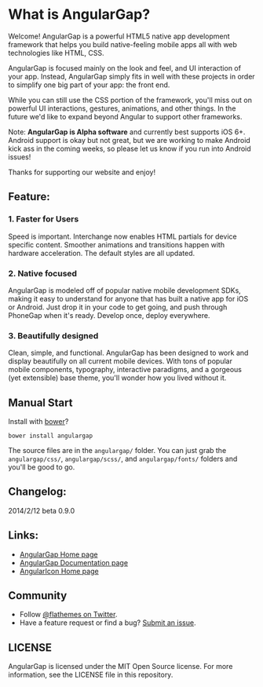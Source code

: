 # What is AngularGap?

Welcome! AngularGap is a powerful HTML5 native app development framework that helps you build native-feeling mobile apps all with web technologies like HTML, CSS.

AngularGap is focused mainly on the look and feel, and UI interaction of your app. Instead, AngularGap simply fits in well with these projects in order to simplify one big part of your app: the front end.

While you can still use the CSS portion of the framework, you'll miss out on powerful UI interactions, gestures, animations, and other things. In the future we'd like to expand beyond Angular to support other frameworks.

Note: __AngularGap is Alpha software__ and currently best supports iOS 6+. Android support is okay but not great, but we are working to make Android kick ass in the coming weeks, so please let us know if you run into Android issues!

Thanks for supporting our website and enjoy!

## Feature:

### 1. Faster for Users
Speed is important. Interchange now enables HTML partials for device specific content. Smoother animations and transitions happen with hardware acceleration. The default styles are all updated.

### 2. Native focused
AngularGap is modeled off of popular native mobile development SDKs, making it easy to understand for anyone that has built a native app for iOS or Android. Just drop it in your code to get going, and push through PhoneGap when it's ready. Develop once, deploy everywhere.

### 3. Beautifully designed
Clean, simple, and functional. AngularGap has been designed to work and display beautifully on all current mobile devices. With tons of popular mobile components, typography, interactive paradigms, and a gorgeous (yet extensible) base theme, you'll wonder how you lived without it.

## Manual Start
Install with [bower](http://bower.io/)?

`bower install angulargap`

The source files are in the `angulargap/` folder. You can just grab the `angulargap/css/`, `angulargap/scss/`, and `angulargap/fonts/` folders and you'll be good to go.

## Changelog:

2014/2/12 beta 0.9.0

## Links:

+ [AngularGap Home page](http://angulargap.github.io/)
+ [AngularGap Documentation page](http://angulargap.github.io/documentation.html)
+ [AngularIcon Home page](http://angulargap.github.io/angularicons.html)

## Community

+ Follow [@flathemes on Twitter](https://twitter.com/flathemes).
+ Have a feature request or find a bug? [Submit an issue](https://github.com/angulargap/angulargap.github.io/issues).

## LICENSE

AngularGap is licensed under the MIT Open Source license. For more information, see the LICENSE file in this repository.

